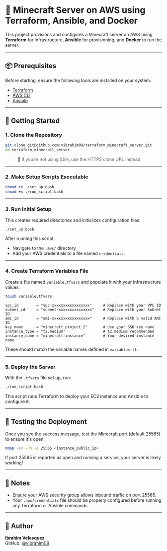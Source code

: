 # 🧱 Minecraft Server on AWS using Terraform, Ansible, and Docker

This project provisions and configures a Minecraft server on AWS using **Terraform** for infrastructure, **Ansible** for provisioning, and **Docker** to run the server.

---

## 📦 Prerequisites

Before starting, ensure the following tools are installed on your system:

- [Terraform](https://developer.hashicorp.com/terraform/tutorials/aws-get-started/install-cli)
- [AWS CLI](https://docs.aws.amazon.com/cli/latest/userguide/getting-started-install.html)
- [Ansible](https://ansible.readthedocs.io/projects/ansible-core/devel/installation_guide/index.html)

---

## 🚀 Getting Started

### 1. Clone the Repository

```bash
git clone git@github.com:vibrahim09/terraform_minecraft_server.git
cd terraform_minecraft_server
```

> 🔑 If you’re not using SSH, use the HTTPS clone URL instead.

---

### 2. Make Setup Scripts Executable

```bash
chmod +x ./set_up.bash
chmod +x ./run_script.bash
```

---

### 3. Run Initial Setup

This creates required directories and initializes configuration files:

```bash
./set_up.bash
```

After running this script:

- Navigate to the `.aws/` directory.
- Add your AWS credentials to a file named `credentials`.

---

### 4. Create Terraform Variables File

Create a file named `variable.tfvars` and populate it with your infrastructure values:

```bash
touch variable.tfvars
```

```hcl
vpc_id        = "vpc-xxxxxxxxxxxxxxxxx"     # Replace with your VPC ID
subnet_id     = "subnet-xxxxxxxxxxxxxxx"    # Replace with your Subnet ID
ami_id        = "ami-xxxxxxxxxxxxxxxxx"     # Replace with a valid AMI ID
key_name      = "minecraft_project_2"       # Use your SSH key name
instance_type = "t2.medium"                 # t2.medium recommended
instance_name = "minecraft-instance"        # Your desired instance name
```

These should match the variable names defined in `variables.tf`.

---

### 5. Deploy the Server

With the `.tfvars` file set up, run:

```bash
./run_script.bash
```

This script runs Terraform to deploy your EC2 instance and Ansible to configure it.

---

## 🧪 Testing the Deployment

Once you see the success message, test the Minecraft port (default 25565) to ensure it's open:

```bash
nmap -sV -Pn -p 25565 <instance_public_ip>
```

If port 25565 is reported as open and running a service, your server is likely working!

---

## 📌 Notes

- Ensure your AWS security group allows inbound traffic on port 25565.
- Your `.aws/credentials` file should be properly configured before running any Terraform or Ansible commands.

---

## 👤 Author

**Ibrahim Velasquez**  
GitHub: [@vibrahim09](https://github.com/vibrahim09)
